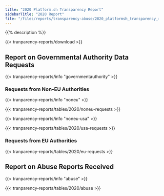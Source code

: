 ```yaml
---
title: "2020 Platform.sh Transparency Report"
sidebarTitle: "2020 Report"
file: "/files/reports/transparency-abuse/2020_platformsh_transparency_report.pdf"
---
```


{{% description %}}

{{< tranparency-reports/download >}}

## Report on Governmental Authority Data Requests

{{< tranparency-reports/info "governmentauthority" >}}

### Requests from Non-EU Authorities

{{< tranparency-reports/info "noneu" >}}

{{< tranparency-reports/tables/2020/noneu-requests >}}

{{< tranparency-reports/info "noneu-usa" >}}

{{< tranparency-reports/tables/2020/usa-requests >}}

### Requests from EU Authorities

{{< tranparency-reports/tables/2020/eu-requests >}}

## Report on Abuse Reports Received

{{< tranparency-reports/info "abuse" >}}

{{< tranparency-reports/tables/2020/abuse >}}
